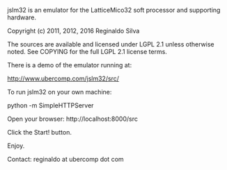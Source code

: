 jslm32 is an emulator for the LatticeMico32 soft processor and supporting
hardware.

Copyright (c) 2011, 2012, 2016 Reginaldo Silva

The sources are available and licensed under LGPL 2.1 unless otherwise noted.
See COPYING for the full LGPL 2.1 license terms.

There is a demo of the emulator running at:

http://www.ubercomp.com/jslm32/src/

To run jslm32 on your own machine:

python -m SimpleHTTPServer

Open your browser:
http://localhost:8000/src

Click the Start! button.

Enjoy.

Contact: reginaldo at ubercomp dot com

